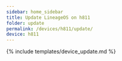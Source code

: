 ```yaml
---
sidebar: home_sidebar
title: Update LineageOS on h811
folder: update
permalink: /devices/h811/update/
device: h811
---
```

{% include templates/device_update.md %}
